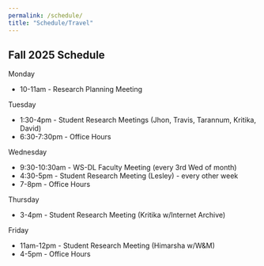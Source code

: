 ```yaml
---
permalink: /schedule/
title: "Schedule/Travel"
---
```


## Fall 2025 Schedule

Monday

* 10-11am - Research Planning Meeting

Tuesday

* 1:30-4pm - Student Research Meetings (Jhon, Travis, Tarannum, Kritika, David)
* 6:30-7:30pm - Office Hours

Wednesday

* 9:30-10:30am - WS-DL Faculty Meeting (every 3rd Wed of month)
* 4:30-5pm - Student Research Meeting (Lesley) - every other week
* 7-8pm - Office Hours

Thursday

* 3-4pm - Student Research Meeting (Kritika w/Internet Archive)

Friday

* 11am-12pm - Student Research Meeting (Himarsha w/W&M)
* 4-5pm - Office Hours

